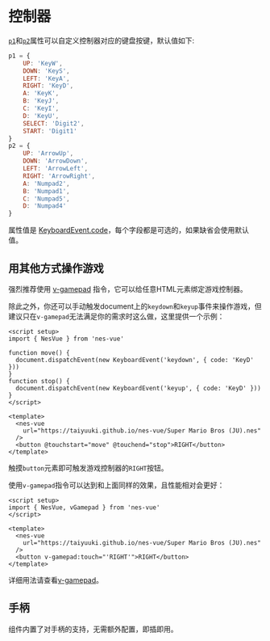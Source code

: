 # 控制器

[`p1`](/zh/guide/props#p1)和[`p2`](/zh/guide/props#p2)属性可以自定义控制器对应的键盘按键，默认值如下: 

```js
p1 = {
    UP: 'KeyW',
    DOWN: 'KeyS',
    LEFT: 'KeyA',
    RIGHT: 'KeyD',
    A: 'KeyK',
    B: 'KeyJ',
    C: 'KeyI',
    D: 'KeyU',
    SELECT: 'Digit2',
    START: 'Digit1'
}
p2 = {
    UP: 'ArrowUp',
    DOWN: 'ArrowDown',
    LEFT: 'ArrowLeft',
    RIGHT: 'ArrowRight',
    A: 'Numpad2',
    B: 'Numpad1',
    C: 'Numpad5',
    D: 'Numpad4'
}
```

属性值是 [KeyboardEvent.code](https://developer.mozilla.org/en-US/docs/Web/API/KeyboardEvent/code)，每个字段都是可选的，如果缺省会使用默认值。

## 用其他方式操作游戏

强烈推荐使用 [v-gamepad](/zh/guide/directives#v-gamepad) 指令，它可以给任意HTML元素绑定游戏控制器。

除此之外，你还可以手动触发document上的`keydown`和`keyup`事件来操作游戏，但建议只在`v-gamepad`无法满足你的需求时这么做，这里提供一个示例：

```vue
<script setup>
import { NesVue } from 'nes-vue'

function move() {
  document.dispatchEvent(new KeyboardEvent('keydown', { code: 'KeyD' }))
}
function stop() {
  document.dispatchEvent(new KeyboardEvent('keyup', { code: 'KeyD' }))
}
</script>

<template>
  <nes-vue
    url="https://taiyuuki.github.io/nes-vue/Super Mario Bros (JU).nes"
  />
  <button @touchstart="move" @touchend="stop">RIGHT</button>
</template>
```

触摸`button`元素即可触发游戏控制器的`RIGHT`按钮。

使用`v-gamepad`指令可以达到和上面同样的效果，且性能相对会更好：

```vue
<script setup>
import { NesVue, vGamepad } from 'nes-vue'
</script>

<template>
  <nes-vue
    url="https://taiyuuki.github.io/nes-vue/Super Mario Bros (JU).nes"
  />
  <button v-gamepad:touch="'RIGHT'">RIGHT</button>
</template>
```

详细用法请查看[v-gamepad](/zh/guide/directives#v-gamepad)。

## 手柄

组件内置了对手柄的支持，无需额外配置，即插即用。
